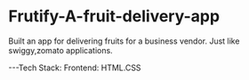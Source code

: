 # Frutify-A-fruit-delivery-app

Built an app for delivering fruits for a business vendor.
Just like swiggy,zomato applications.

---Tech Stack: 
      Frontend: HTML.CSS 
